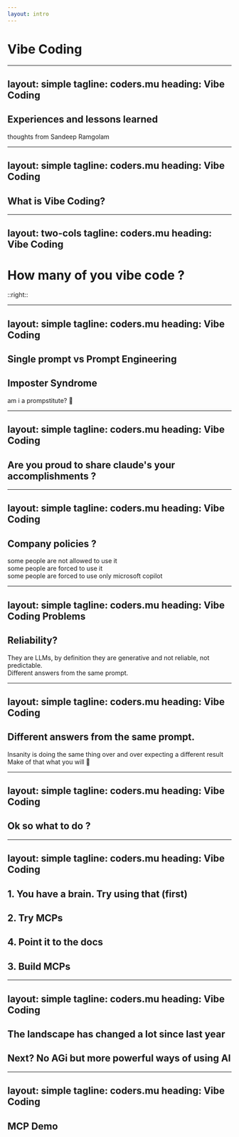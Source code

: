 ```yaml
---
layout: intro
---
```


<h1 style="view-transition-name: heading">Vibe Coding</h1>

---
layout: simple
tagline: coders.mu
heading: Vibe Coding
---

<div class="flex items-center">
    <div class="flex flex-col">
        <h2>Experiences and lessons learned</h2>
        <p class="text-xl font-bold text-gray-400">thoughts from Sandeep Ramgolam</p>
    </div>
</div>


---
layout: simple
tagline: coders.mu
heading: Vibe Coding
---

## What is Vibe Coding?

---
layout: two-cols
tagline: coders.mu
heading: Vibe Coding
---

# How many of you vibe code ?

::right::
<QRCode url="https://slidev-audience-client.pages.dev/" />


---
layout: simple
tagline: coders.mu
heading: Vibe Coding
---

## Single prompt vs Prompt Engineering
<h2 v-click>Imposter Syndrome</h2>
<div v-click class="text-xl font-light text-gray-400">am i a prompstitute? 🫢</div>


---
layout: simple
tagline: coders.mu
heading: Vibe Coding
---

## Are you proud to share <span class="text-gray-400 font-light line-through">claude's</span> your accomplishments ?

---
layout: simple
tagline: coders.mu
heading: Vibe Coding
---

## Company policies ?

<div v-click class="text-xl font-light text-gray-400">some people are not allowed to use it</div>
<div v-click class="text-xl font-light text-gray-400">some people are forced to use it</div>
<div v-click class="text-xl font-light text-gray-400">some people are forced to use only microsoft copilot</div>

---
layout: simple
tagline: coders.mu
heading: Vibe Coding Problems
---

## Reliability? 

<div v-click class="text-xl font-light">They are LLMs, by definition they are generative and not reliable, not predictable.</div>
<div v-click class="text-xl font-light" style="view-transition-name: predictability">Different answers from the same prompt.</div>

---
layout: simple
tagline: coders.mu
heading: Vibe Coding
---

<h2 style="view-transition-name: predictability">Different answers from the same prompt.</h2>
<div v-click class="text-xl">Insanity is doing the same thing over and over expecting a different result</div>
<div v-click class="text-xl text-gray-400">Make of that what you will 🤪</div>

---
layout: simple
tagline: coders.mu
heading: Vibe Coding
---

## Ok so what to do ?

---
layout: simple
tagline: coders.mu
heading: Vibe Coding
---

<h2 ><span v-click>1. You have a brain.</span> <span v-click>Try using that</span><span v-click> (first)</span></h2>
<h2 v-click>2. Try MCPs</h2>
<h2 v-click>4. Point it to the docs</h2>
<h2 v-click>3. Build MCPs</h2>

---
layout: simple
tagline: coders.mu
heading: Vibe Coding
---

<h2 v-click>The landscape has changed a lot since last year</h2>

<h2 v-click>Next? No AGi but more powerful ways of using AI</h2>



---
layout: simple
tagline: coders.mu
heading: Vibe Coding
---

## MCP Demo

